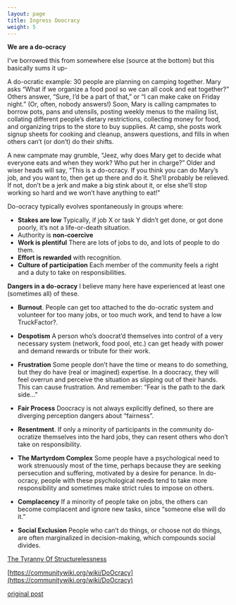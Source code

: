 ```yaml
---
layout: page
title: Ingress Doocracy
weight: 5
---
```


**We are a do-ocracy**

I've borrowed this from somewhere else (source at the bottom) but this basically sums it up- 

A do-ocratic example: 30 people are planning on camping together. Mary asks  “What if we organize a food pool so we can all cook and eat together?” Others answer, “Sure, I’d be a part of that,” or “I can make cake on Friday night.” (Or, often, nobody answers!) Soon, Mary is calling campmates to borrow pots, pans and utensils, posting weekly menus to the mailing list, collating different people’s dietary restrictions, collecting money for food, and organizing trips to the store to buy supplies. At camp, she posts work signup sheets for cooking and cleanup, answers questions, and fills in when others can’t (or don’t) do their shifts.

A new campmate may grumble, “Jeez, why does Mary get to decide what everyone eats and when they work? Who put her in charge?” Older and wiser heads will say, “This is a do-ocracy. If you think you can do Mary’s job, and you want to, then get up there and do it. She’ll probably be relieved. If not, don’t be a jerk and make a big stink about it, or else she’ll stop working so hard and we won’t have anything to eat!”

Do-ocracy typically evolves spontaneously in groups where:

 - **Stakes are low** Typically, if job X or task Y didn’t get done, or got done poorly, it’s not a life-or-death situation.
 - Authority is **non-coercive**
 - **Work is plentiful** There are lots of jobs to do, and lots of people to do them.
 - **Effort is rewarded** with recognition.
 - **Culture of participation** Each member of the community feels a right and a duty to take on responsibilities.

**Dangers in a do-ocracy**
I believe many here have experienced at least one (sometimes all) of these.

 - **Burnout**. People can get too attached to the do-ocratic system and volunteer for too many jobs, or too much work, and tend to have a low TruckFactor?.

 - **Despotism** A person who’s doocrat’d themselves into control of a very necessary system (network, food pool, etc.) can get heady with power and demand rewards or tribute for their work.

 - **Frustration** Some people don’t have the time or means to do something, but they do have (real or imagined) expertise. In a doocracy, they will feel overrun and perceive the situation as slipping out of their hands. This can cause frustration. And remember: “Fear is the path to the dark side…”

 - **Fair Process** Doocracy is not always explicitly defined, so there are diverging perception dangers about “fairness”.
 
 - **Resentment**. If only a minority of participants in the community do-ocratize themselves into the hard jobs, they can resent others who don’t take on responsibility.

 - **The Martyrdom Complex** Some people have a psychological need to work strenuously most of the time, perhaps because they are seeking persecution and suffering, motivated by a desire for penance. In do-ocracy, people with these psychological needs tend to take more responsibility and sometimes make strict rules to impose on others.

 - **Complacency** If a minority of people take on jobs, the others can become complacent and ignore new tasks, since “someone else will do it.”

 - **Social Exclusion** People who can’t do things, or choose not do things, are often marginalized in decision-making, which compounds social divides.

[The Tyranny Of Structurelessness](https://www.jofreeman.com/joreen/tyranny.htm)

[https://communitywiki.org/wiki/DoOcracy](https://communitywiki.org/wiki/DoOcracy)

[original post](https://plus.google.com/+WilliamJohnson/posts/csCw7ViF5vD)
